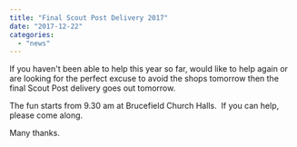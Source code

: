```yaml
---
title: "Final Scout Post Delivery 2017"
date: "2017-12-22"
categories: 
  - "news"
---
```


If you haven't been able to help this year so far, would like to help again or are looking for the perfect excuse to avoid the shops tomorrow then the final Scout Post delivery goes out tomorrow.

The fun starts from 9.30 am at Brucefield Church Halls.  If you can help, please come along.

Many thanks.

